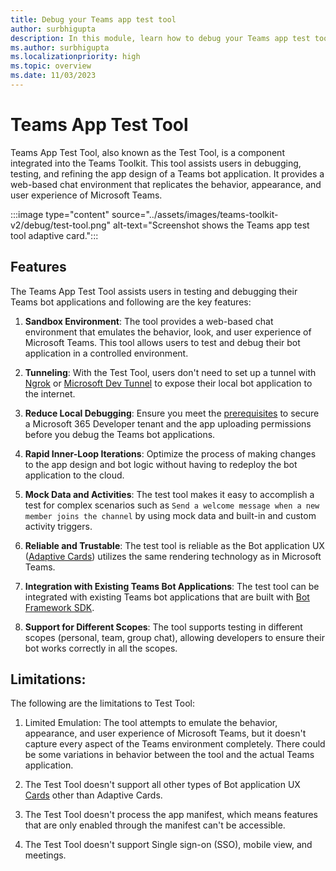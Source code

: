 ```yaml
---
title: Debug your Teams app test tool
author: surbhigupta 
description: In this module, learn how to debug your Teams app test tool and key features of Teams app test tool.
ms.author: surbhigupta 
ms.localizationpriority: high
ms.topic: overview
ms.date: 11/03/2023
---
```


# Teams App Test Tool

Teams App Test Tool, also known as the Test Tool, is a component integrated into the Teams Toolkit. This tool assists users in debugging, testing, and refining the app design of a Teams bot application. It provides a web-based chat environment that replicates the behavior, appearance, and user experience of Microsoft Teams.

   :::image type="content" source="../assets/images/teams-toolkit-v2/debug/test-tool.png" alt-text="Screenshot shows the Teams app test tool adaptive card.":::

## Features

The Teams App Test Tool assists users in testing and debugging their Teams bot applications and following are the key features:

1. **Sandbox Environment**: The tool provides a web-based chat environment that emulates the behavior, look, and user experience of Microsoft Teams. This tool allows users to test and debug their bot application in a controlled environment.

1. **Tunneling**: With the Test Tool, users don't need to set up a tunnel with [Ngrok](https://ngrok.com/) or [Microsoft Dev Tunnel](https://learn.microsoft.com/azure/developer/dev-tunnels/overview) to expose their local bot application to the internet.

1. **Reduce Local Debugging**: Ensure you meet the [prerequisites](https://learn.microsoft.com/microsoftteams/platform/toolkit/tools-prerequisites#accounts-to-build-your-teams-app) to secure a Microsoft 365 Developer tenant and the app uploading permissions before you debug the Teams bot applications.

1. **Rapid Inner-Loop Iterations**: Optimize the process of making changes to the app design and bot logic without having to redeploy the bot application to the cloud.

1. **Mock Data and Activities**: The test tool makes it easy to accomplish a test for complex scenarios such as `Send a welcome message when a new member joins the channel` by using mock data and built-in and custom activity triggers.

1. **Reliable and Trustable**: The test tool is reliable as the Bot application UX ([Adaptive Cards](https://learn.microsoft.com/microsoftteams/platform/task-modules-and-cards/cards/cards-reference#adaptive-card)) utilizes the same rendering technology as in Microsoft Teams.

1. **Integration with Existing Teams Bot Applications**: The test tool can be integrated with existing Teams bot applications that are built with [Bot Framework SDK](https://dev.botframework.com/).

1. **Support for Different Scopes**: The tool supports testing in different scopes (personal, team, group chat), allowing developers to ensure their bot works correctly in all the scopes.

## Limitations: 

The following are the limitations to Test Tool: 

1. Limited Emulation: The tool attempts to emulate the behavior, appearance, and user experience of Microsoft Teams, but it doesn't capture every aspect of the Teams environment completely. There could be some variations in behavior between the tool and the actual Teams application.

1. The Test Tool doesn't support all other types of Bot application UX [Cards](https://learn.microsoft.com/microsoftteams/platform/task-modules-and-cards/what-are-cards) other than Adaptive Cards.

1. The Test Tool doesn't process the app manifest, which means features that are only enabled through the manifest can't be accessible.
 
1. The Test Tool doesn't support Single sign-on (SSO), mobile view, and meetings.
